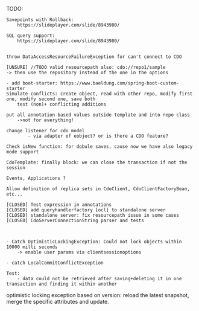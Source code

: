 TODO:

    Savepoints with Rollback:
        https://slideplayer.com/slide/8943980/
    
    SQL query support:
        https://slideplayer.com/slide/8943980/
    

    throw DataAccessResourceFailureException for can't connect to CDO

    [UNSURE] //TODO valid resourcepath also: cdo://repo1/sample
    -> then use the repository instead of the one in the options
    
    - add boot-starter: https://www.baeldung.com/spring-boot-custom-starter
    Simulate conflicts: create object, read with other repo, modify first one, modify second one, save both
        test (non)+ conflicting additions
    
    put all annotation based values outside template and into repo class
        ->not for everything!

    change listener for cdo model
            - via adapter of eobject? or is there a CDO feature?

    Check isNew function: for dobule saves, cause now we have also legacy mode support
    
    CdoTemplate: finally block: we can close the transaction if not the session 
        
    Events, Applications ?
    
    Allow definition of replica sets in CdoClient, CdoClientFactoryBean, etc...
    
    [CLOSED] Test expression in annotations
    [CLOSED] add queryhandlerfactory [ocl] to standalone server
    [CLOSED] standalone server: fix resourcepath issue in some cases
    [CLOSED] CdoServerConnectionString parser and tests



    - Catch OptimisticLockingException: Could not lock objects within 10000 milli seconds
        -> enable user params via clientsessionoptions
        
    - catch LocalCommitConflictException
    
    Test:
        - data could not be retrieved after saving+deleting it in one transaction and finding it within another
    
       
        
optimistic locking exception based on version: reload the latest snapshot, merge the specific attributes and update.

